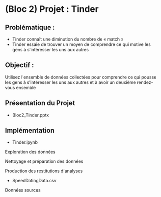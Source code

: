 # (Bloc 2) Projet : Tinder

## Problématique :
* Tinder connaît une diminution du nombre de « match »
* Tinder essaie de trouver un moyen de comprendre ce qui motive les gens à s’intéresser les uns aux autres


## Objectif :
Utilisez l'ensemble de données collectées pour comprendre ce qui pousse les gens à s'intéresser les uns aux autres et à avoir un deuxième rendez-vous ensemble

## Présentation du Projet
* Bloc2_Tinder.pptx

## Implémentation
* Tinder.ipynb

Exploration des données

Nettoyage et préparation des données

Production des restitutions d'analyses

* SpeedDatingData.csv

Données sources